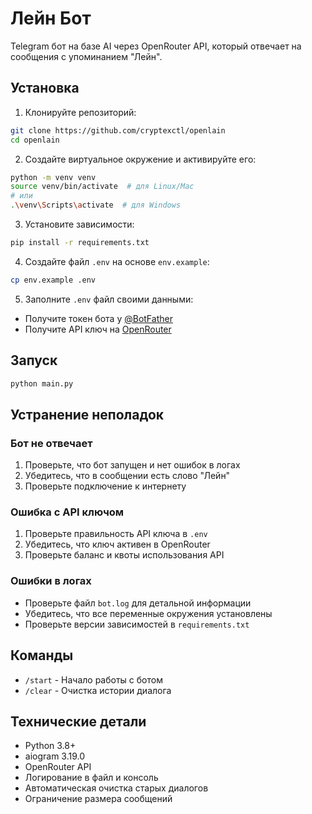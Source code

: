 # Лейн Бот

Telegram бот на базе AI через OpenRouter API, который отвечает на сообщения с упоминанием "Лейн".

## Установка

1. Клонируйте репозиторий:
```bash
git clone https://github.com/cryptexctl/openlain
cd openlain
```

2. Создайте виртуальное окружение и активируйте его:
```bash
python -m venv venv
source venv/bin/activate  # для Linux/Mac
# или
.\venv\Scripts\activate  # для Windows
```

3. Установите зависимости:
```bash
pip install -r requirements.txt
```

4. Создайте файл `.env` на основе `env.example`:
```bash
cp env.example .env
```

5. Заполните `.env` файл своими данными:
- Получите токен бота у [@BotFather](https://t.me/BotFather)
- Получите API ключ на [OpenRouter](https://openrouter.ai/keys)

## Запуск

```bash
python main.py
```

## Устранение неполадок

### Бот не отвечает
1. Проверьте, что бот запущен и нет ошибок в логах
2. Убедитесь, что в сообщении есть слово "Лейн"
3. Проверьте подключение к интернету

### Ошибка с API ключом
1. Проверьте правильность API ключа в `.env`
2. Убедитесь, что ключ активен в OpenRouter
3. Проверьте баланс и квоты использования API

### Ошибки в логах
- Проверьте файл `bot.log` для детальной информации
- Убедитесь, что все переменные окружения установлены
- Проверьте версии зависимостей в `requirements.txt`

## Команды

- `/start` - Начало работы с ботом
- `/clear` - Очистка истории диалога

## Технические детали

- Python 3.8+
- aiogram 3.19.0
- OpenRouter API 
- Логирование в файл и консоль
- Автоматическая очистка старых диалогов
- Ограничение размера сообщений


